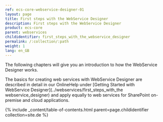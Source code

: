 ```yaml
---
ref: ecs-core-webservice-designer-01
layout: page
title: First steps with the WebService Designer
description: First steps with the WebService Designer
product: ecs-core
parent: webservices
childidentifier: first_steps_with_the_webservice_designer
permalink: /:collection/:path
weight: 1
lang: en_GB
---
```


The following chapters will give you an introduction to how the WebService Designer works.

The basics for creating web services with WebService Designer are described in detail in our OnlineHelp under [Getting Started with WebService Designer](../webservices/first_steps_with_the webservice_designer) and apply equally to web services for SharePoint on-premise and cloud applications.  

{% include _content/table-of-contents.html parent=page.childidentifier collection=site.de %}
